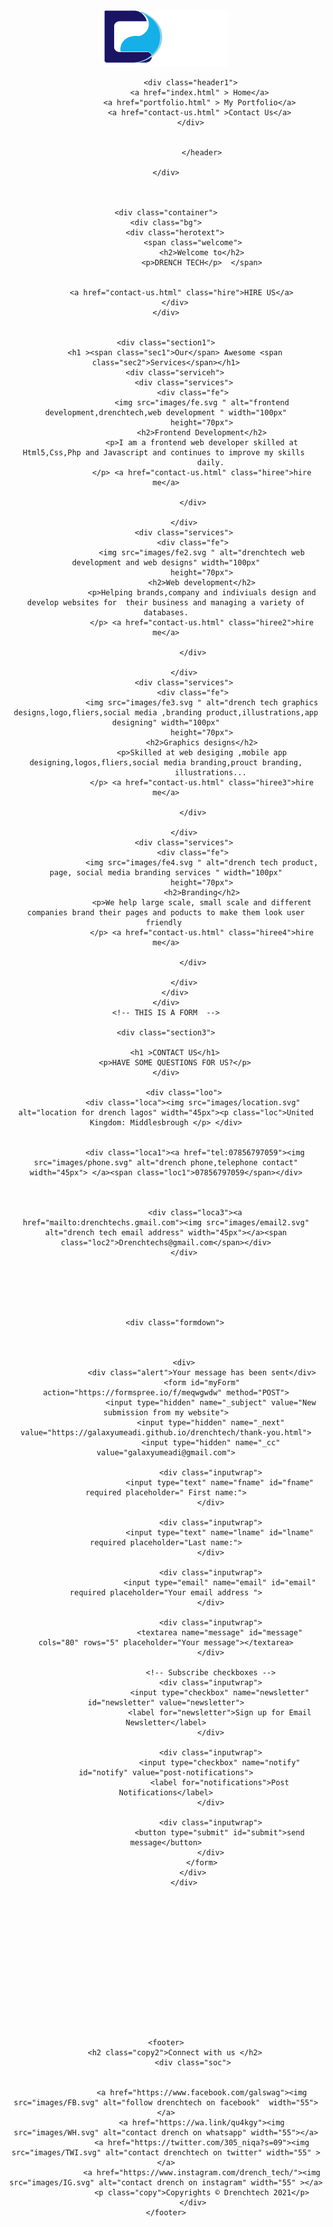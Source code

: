 <!DOCTYPE html>
<html lang="en">
<head>
    <meta charset="UTF-8">
    <meta http-equiv="X-UA-Compatible" content="IE=edge">
    <meta name="viewport" content="width=device-width, initial-scale=1.0">
    <title>Contact drenchtechs/drench Graphics</title>
    <link href="https://fonts.googleapis.com/css2?family=Rubik:ital,wght@0,300;0,400;0,500;0,600;1,400&display=swap" rel="stylesheet">
    <link rel="stylesheet" href="drenchstyle.css">
  
    
</head>
<body>
    <div class="header-container">
        <header>
            <div class="logo"><a href="index.html"><img src="images/LOGO.svg " alt=" DRENCH TECH LOGO" width="198px" height="90px"></a></div>
           
        
               <div class="header1">
                   <a href="index.html" > Home</a>
                   <a href="portfolio.html" > My Portfolio</a>
                   <a href="contact-us.html" >Contact Us</a>
               </div>
          
       
                    </header>
        
    </div>



    <div class="container">
    <div class="bg">
        <div class="herotext">
                <span class="welcome">
                    <h2>Welcome to</h2>
                    <p>DRENCH TECH</p>  </span>
            
      
            <a href="contact-us.html" class="hire">HIRE US</a> 
        </div>
    </div>
    
 
    <div class="section1">
        <h1 ><span class="sec1">Our</span> Awesome <span class="sec2">Services</span></h1>
        <div class="serviceh">
            <div class="services">
                <div class="fe">
                    <img src="images/fe.svg " alt="frontend development,drenchtech,web development " width="100px"
                    height="70px">
                    <h2>Frontend Development</h2>
                    <p>I am a frontend web developer skilled at Html5,Css,Php and Javascript and continues to improve my skills 
                        daily.
                    </p> <a href="contact-us.html" class="hiree">hire me</a>
            
                </div>
            
            </div>
            <div class="services">
                <div class="fe">
                    <img src="images/fe2.svg " alt="drenchtech web development and web designs" width="100px"
                    height="70px">
                    <h2>Web development</h2>
                    <p>Helping brands,company and indiviuals design and develop websites for  their business and managing a variety of databases.
                    </p> <a href="contact-us.html" class="hiree2">hire me</a>
            
                </div>
            
            </div>
            <div class="services">
                <div class="fe">
                    <img src="images/fe3.svg " alt="drench tech graphics designs,logo,fliers,social media ,branding product,illustrations,app designing" width="100px"
                    height="70px">
                    <h2>Graphics designs</h2>
                    <p>Skilled at web desiging ,mobile app designing,logos,fliers,social media branding,prouct branding,
                        illustrations...
                    </p> <a href="contact-us.html" class="hiree3">hire me</a>
            
                </div>
            
            </div>
            <div class="services">
                <div class="fe">
                    <img src="images/fe4.svg " alt="drench tech product, page, social media branding services " width="100px"
                    height="70px">
                    <h2>Branding</h2>
                    <p>We help large scale, small scale and different companies brand their pages and poducts to make them look user friendly 
                    </p> <a href="contact-us.html" class="hiree4">hire me</a>
            
                </div>
            
            </div>
        </div>
    </div>
    <!-- THIS IS A FORM  -->

    <div class="section3">
    
        <h1 >CONTACT US</h1>
        <p>HAVE SOME QUESTIONS FOR US?</p>
    </div>
    
            <div class="loo">
                <div class="loca"><img src="images/location.svg" alt="location for drench lagos" width="45px"><p class="loc">United Kingdom: Middlesbrough </p> </div>
    
    
                 <div class="loca1"><a href="tel:07856797059"><img src="images/phone.svg" alt="drench phone,telephone contact" width="45px"> </a><span class="loc1">07856797059</span></div>
    
    
    
                 <div class="loca3"><a href="mailto:drenchtechs.gmail.com"><img src="images/email2.svg" alt="drench tech email address" width="45px"></a><span class="loc2">Drenchtechs@gmail.com</span></div>
            </div>
    
    
    
    
    
    
        <div class="formdown">

          
           
            <div>
                    <div class="alert">Your message has been sent</div>
                    <form id="myForm" action="https://formspree.io/f/meqwgwdw" method="POST">
                        <input type="hidden" name="_subject" value="New submission from my website">
                        <input type="hidden" name="_next" value="https://galaxyumeadi.github.io/drenchtech/thank-you.html">
                        <input type="hidden" name="_cc" value="galaxyumeadi@gmail.com">
            
                        <div class="inputwrap">
                            <input type="text" name="fname" id="fname" required placeholder=" First name:">
                        </div>
            
                        <div class="inputwrap">
                            <input type="text" name="lname" id="lname" required placeholder="Last name:">
                        </div>
            
                        <div class="inputwrap">
                            <input type="email" name="email" id="email" required placeholder="Your email address ">
                        </div>
            
                        <div class="inputwrap">
                            <textarea name="message" id="message" cols="80" rows="5" placeholder="Your message"></textarea>
                        </div>
            
                        <!-- Subscribe checkboxes -->
                        <div class="inputwrap">
                            <input type="checkbox" name="newsletter" id="newsletter" value="newsletter">
                            <label for="newsletter">Sign up for Email Newsletter</label>
                        </div>
            
                        <div class="inputwrap">
                            <input type="checkbox" name="notify" id="notify" value="post-notifications">
                            <label for="notifications">Post Notifications</label>
                        </div>
            
                        <div class="inputwrap">
                            <button type="submit" id="submit">send message</button>
                        </div>
                    </form>
                </div>
            </div>
            







    






    <footer>
        <h2 class="copy2">Connect with us </h2>
                <div class="soc">
        
        
                    <a href="https://www.facebook.com/galswag"><img src="images/FB.svg" alt="follow drenchtech on facebook"  width="55"></a>
                    <a href="https://wa.link/qu4kgy"><img src="images/WH.svg" alt="contact drench on whatsapp" width="55"></a>
                    <a href="https://twitter.com/305_niqa?s=09"><img src="images/TWI.svg" alt="contact drenchtech on twitter" width="55" ></a>
                    <a href="https://www.instagram.com/drench_tech/"><img src="images/IG.svg" alt="contact drench on instagram" width="55" ></a>
                    <p class="copy">Copyrights © Drenchtech 2021</p>
                </div>
    </footer>

</div>



    


</body>


</html>
